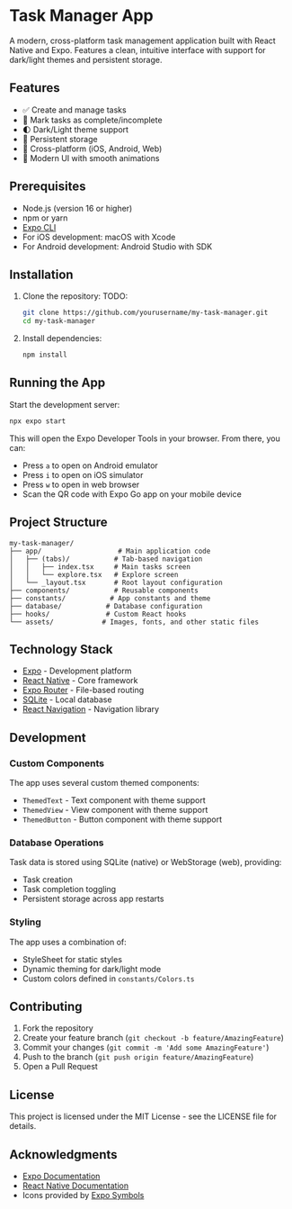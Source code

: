 # Task Manager App

A modern, cross-platform task management application built with React Native and Expo. Features a clean, intuitive interface with support for dark/light themes and persistent storage.

## Features

- ✅ Create and manage tasks
- 🔄 Mark tasks as complete/incomplete
- 🌓 Dark/Light theme support
- 💾 Persistent storage
- 📱 Cross-platform (iOS, Android, Web)
- 🎨 Modern UI with smooth animations

## Prerequisites

- Node.js (version 16 or higher)
- npm or yarn
- [Expo CLI](https://docs.expo.dev/get-started/installation/)
- For iOS development: macOS with Xcode
- For Android development: Android Studio with SDK

## Installation

1. Clone the repository:
   TODO:

   ```bash
   git clone https://github.com/yourusername/my-task-manager.git
   cd my-task-manager
   ```

2. Install dependencies:
   ```bash
   npm install
   ```

## Running the App

Start the development server:

```bash
npx expo start
```

This will open the Expo Developer Tools in your browser. From there, you can:

- Press `a` to open on Android emulator
- Press `i` to open on iOS simulator
- Press `w` to open in web browser
- Scan the QR code with Expo Go app on your mobile device

## Project Structure

```
my-task-manager/
├── app/                   # Main application code
│   ├── (tabs)/           # Tab-based navigation
│   │   ├── index.tsx     # Main tasks screen
│   │   └── explore.tsx   # Explore screen
│   └── _layout.tsx       # Root layout configuration
├── components/           # Reusable components
├── constants/           # App constants and theme
├── database/           # Database configuration
├── hooks/              # Custom React hooks
└── assets/            # Images, fonts, and other static files
```

## Technology Stack

- [Expo](https://expo.dev/) - Development platform
- [React Native](https://reactnative.dev/) - Core framework
- [Expo Router](https://docs.expo.dev/router/introduction/) - File-based routing
- [SQLite](https://docs.expo.dev/versions/latest/sdk/sqlite/) - Local database
- [React Navigation](https://reactnavigation.org/) - Navigation library

## Development

### Custom Components

The app uses several custom themed components:

- `ThemedText` - Text component with theme support
- `ThemedView` - View component with theme support
- `ThemedButton` - Button component with theme support

### Database Operations

Task data is stored using SQLite (native) or WebStorage (web), providing:

- Task creation
- Task completion toggling
- Persistent storage across app restarts

### Styling

The app uses a combination of:

- StyleSheet for static styles
- Dynamic theming for dark/light mode
- Custom colors defined in `constants/Colors.ts`

## Contributing

1. Fork the repository
2. Create your feature branch (`git checkout -b feature/AmazingFeature`)
3. Commit your changes (`git commit -m 'Add some AmazingFeature'`)
4. Push to the branch (`git push origin feature/AmazingFeature`)
5. Open a Pull Request

## License

This project is licensed under the MIT License - see the LICENSE file for details.

## Acknowledgments

- [Expo Documentation](https://docs.expo.dev/)
- [React Native Documentation](https://reactnative.dev/docs/getting-started)
- Icons provided by [Expo Symbols](https://github.com/expo/expo/tree/main/packages/expo-symbols)
